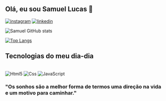 ## Olá, eu sou Samuel Lucas 👋

[![instagram](https://img.shields.io/badge/Instagram-E4405F?style=for-the-badge&logo=instagram&logoColor=white)](https://www.instagram.com/samuellucazz/)
[![linkedin](https://img.shields.io/badge/LinkedIn-0077B5?style=for-the-badge&logo=linkedin&logoColor=white)](https://www.linkedin.com/in/samuel-lucas-0b2870264/)

![Samuel GitHub stats](https://github-readme-stats.vercel.app/api?username=samuellucasss&show_icons=true&theme=dark)

[![Top Langs](https://github-readme-stats.vercel.app/api/top-langs/?username=samuellucasss&layout=donut&title_color=222)](https://github.com/anuraghazra/github-readme-stats)
## Tecnologias do meu dia-dia

<div style="inline-block"><br/>
<img align="center" alt="Html5" src="https://img.shields.io/badge/HTML5-E34F26?style=for-the-badge&logo=html5&logoColor=white"/>
<img align="center" alt="Css" src="https://img.shields.io/badge/CSS3-1572B6?style=for-the-badge&logo=css3&logoColor=white"/>
<img align="center" alt="JavaScript" src="https://img.shields.io/badge/JavaScript-F7DF1E?style=for-the-badge&logo=javascript&logoColor=black"/>
</div>

### "Os sonhos são a melhor forma de termos uma direção na vida e um motivo para caminhar."
